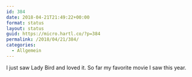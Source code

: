 ```yaml
---
id: 384
date: 2018-04-21T21:49:22+00:00
format: status
layout: status
guid: https://micro.hartl.co/?p=384
permalink: /2018/04/21/384/
categories:
  - Allgemein
---
```

I just saw Lady Bird and loved it. So far my favorite movie I saw this year.